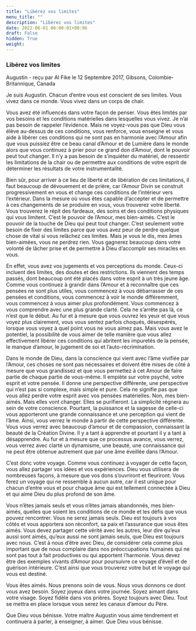 ```yaml
---
title: "Libérez vos limites"
menu_title: ""
description: "Libérez vos limites"
date: 2022-06-01 06:00:01+00:96
draft: False
hidden: True
weight:
---
```

### Libérez vos limites

Augustin - reçu par Al Fike le 12 Septembre 2017, Gibsons, Colombie-Britannique, Canada

Je suis Augustin. Chacun d’entre vous est conscient de ses limites. Vous vivez dans ce monde. Vous vivez dans un corps de chair.

Vous avez été influencés dans votre façon de penser. Vous êtes limités par vos besoins et les conditions matérielles dans lesquelles vous vivez. Je n’ai pas besoin de rappeler l’évidence. Mais ne voyez-vous pas que Dieu vous élève au-dessus de ces conditions, vous renforce, vous enseigne et vous aide à libérer ces conditions qui ne sont pas en harmonie avec l’Amour afin que vous puissiez être ce beau canal d’Amour et de Lumière dans le monde alors que vous continuez à prier pour ce grand don d’Amour, dont le pouvoir peut tout changer. Il n’y a pas besoin de s’inquiéter du matériel, de ressentir les limitations de la chair ou de permettre aux conditions de votre esprit de déterminer les résultats de votre instrumentalité.

Bien sûr, pour arriver à ce lieu de liberté et de libération de ces limitations, il faut beaucoup de dévouement et de prière, car l’Amour Divin se construit progressivement en vous et change ces conditions de l’intérieur vers l’extérieur. Dans la mesure où vous êtes capable d’accepter et de permettre à ces changements de se produire en vous, vous trouverez votre liberté. Vous trouverez le répit des fardeaux, des soins et des conditions physiques qui vous limitent. C’est le pouvoir de l’Amour, mes bien-aimés. C’est le pouvoir de la touche de Dieu qui peut tout changer. C’est seulement votre besoin de fixer des limites parce que vous avez peur de perdre quelque chose de vital si vous relâchez ces limites. Mais je vous le dis, mes âmes bien-aimées, vous ne perdrez rien. Vous gagnerez beaucoup dans votre volonté de lâcher prise et de permettre à Dieu d’accomplir ses miracles en vous.

En effet, vous avez vos jugements et vos perceptions du monde. Ceux-ci incluent des limites, des doutes et des restrictions. Ils viennent des temps passés, dont beaucoup ont été placés dans votre esprit à un très jeune âge. Comme vous continuez à grandir dans l’Amour et à reconnaître que ces pensées ne sont plus utiles, vous commencez à vous débarrasser de ces pensées et conditions, vous commencez à voir le monde différemment, vous commencez à vous aimer plus profondément. Vous commencez à vous comprendre avec une plus grande clarté. Cela ne s’arrête pas là, ce n’est que le début. Au fur et à mesure que vous ouvrez les yeux et que vous voyez plus clairement, vous vous sentez parfois choqués, désespérés, lorsque vous voyez à quel point vous ne vous aimez pas. Mais vous avez le potentiel, la possibilité de vous aimer de telle manière que vous allez effectivement libérer ces conditions qui abritent les impuretés de la pensée, le manque d’amour, le jugement de soi et l’auto-récrimination.

Dans le monde de Dieu, dans la conscience qui vient avec l’âme vivifiée par l’Amour, ces choses ne sont pas nécessaires et doivent être mises de côté à mesure que vous grandissez et que vous permettez à cet Amour de faire partie de chaque partie de vous-même. Il empiète sur votre psyché, votre esprit et votre pensée. Il donne une perspective différente, une perspective qui n’est pas si complexe, mais simple et pure. Cela ne signifie pas que vous allez perdre votre esprit avec vos pensées matérielles. Non, mes bien-aimés. Mais elles vont changer. Elles se purifieront. La simplicité régnera au sein de votre conscience. Pourtant, la puissance et la sagesse de celle-ci vous apporteront une grande connaissance et une perception qui vient de l’âme. Ainsi, vous verrez le monde à partir de cette perspective différente. Vous vous verrez avec beaucoup d’amour et de compassion, connaissant la beauté de la Création Divine. Il y a tant à apprendre et pourtant il y a tant à désapprendre. Au fur et à mesure que ce processus avance, vous verrez, vous verrez avec clarté un dynamisme, une beauté, une connaissance qui ne peut être obtenue autrement que par une âme éveillée dans l’Amour.

C’est donc votre voyage. Comme vous continuez à voyager de cette façon, vous allez partager vos idées et vos expériences. Dieu vous utilisera de nombreuses façons, à mesure que vos dons s’ouvriront et fleuriront. Vous ferez un voyage qui ne ressemble à aucun autre, car il est unique pour chacun d’entre vous et pour chaque âme qui est tellement connectée à Dieu et qui aime Dieu du plus profond de son âme.

Vous n’êtes jamais seuls et vous n’êtes jamais abandonnés, mes bien-aimés, quelles que soient les conditions de ce monde et les défis que vous pouvez rencontrer. Vous ne serez jamais seuls. Dieu est toujours à vos côtés et vous apportera son réconfort, sa paix et l’assurance que vous êtes aimés. Vous devez partager cette vérité avec les autres, leur dire qu’eux aussi sont aimés, qu’eux aussi ne sont jamais seuls, que Dieu est toujours avec nous. C’est à nous d’être avec Dieu, de considérer cela comme plus important que de nous complaire dans nos préoccupations humaines qui ne sont pas tout à fait productives ou qui apportent l’harmonie. Vous devez être des exemples vivants d’Amour pour poursuivre ce voyage d’éveil et de guérison intérieure. C’est ainsi que vous trouverez votre but et le voyage qui vous est destiné.

Vous êtes aimés. Nous prenons soin de vous. Nous vous donnons ce dont vous avez besoin. Soyez joyeux dans votre journée. Soyez aimant dans votre visage. Soyez fidèle dans vos prières. Soyez toujours avec Dieu. Tout se mettra en place lorsque vous serez les canaux d’amour du Père.

Que Dieu vous bénisse. Votre maître Augustin vous aime tendrement et continuera à parler, à enseigner, à aimer. Que Dieu vous bénisse.
